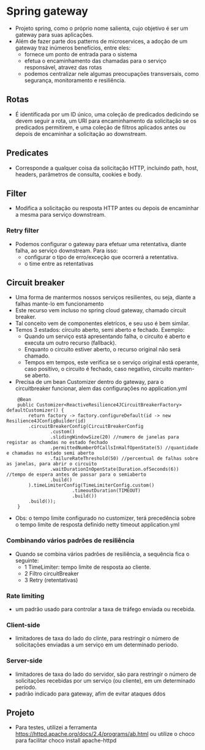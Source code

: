 # Spring gateway
- Projeto spring, como o próprio nome salienta, cujo objetivo é ser um gateway para suas aplicações.
- Além de fazer parte dos patterns de microservices, a adoção de um gateway traz inúmeros benefícios, entre eles:
  - fornece um ponto de entrada para o sistema
  - efetua o encaminhamento das chamadas para o serviço responsável, atravez das rotas
  - podemos centralizar nele algumas preocupações transversais, como segurança, monitoramento e resiliência.

## Rotas
- É identificada por um ID único, uma coleção de predicados dedicindo se devem seguir a rota, um URI para encaminhamento da solicitação se os predicados permitirem, e uma coleção de filtros aplicados antes ou depois de encaminhar a solicitação ao downstream.

## Predicates
- Corresponde a qualquer coisa da solicitação HTTP, incluindo path, host, headers, parâmetros de consulta, cookies e body.

## Filter
- Modifica a solicitação ou resposta HTTP antes ou depois de encaminhar a mesma para serviço downstream.

### Retry filter
- Podemos configurar o gateway para efetuar uma retentativa, diante falha, ao serviço downstream. Para isso:
  - configurar o tipo de erro/exceção que ocorrerá a retentativa.
  - o time entre as retentativas

## Circuit breaker
- Uma forma de mantermos nossos serviços resilientes, ou seja, diante a falhas mante-lo em funcionamento
- Este recurso vem incluso no spring cloud gateway, chamado circuit breaker.
- Tal conceito vem de componentes eletrícos, e seu uso é bem similar.
- Temos 3 estados: circuito aberto, semi aberto e fechado. Exemplo:
  - Quando um serviço está apresentando falha, o circuito é aberto e executa um outro recurso (fallback).
  - Enquanto o circuito estiver aberto, o recurso original não será chamado.
  - Tempos em tempos, este verifica se o serviço original está operante, caso positivo, o circuito é fechado, caso negativo, circuito manten-se aberto.
- Precisa de um bean Customizer dentro do gateway, para o circuitbreaker funcionar, alem das configurações no application.yml

```
    @Bean
    public Customizer<ReactiveResilience4JCircuitBreakerFactory> defaultCustomizer() {
        return factory -> factory.configureDefault(id -> new Resilience4JConfigBuilder(id)
        .circuitBreakerConfig(CircuitBreakerConfig
                .custom()
                .slidingWindowSize(20) //numero de janelas para registar as chamdas no estado fechado
                .permittedNumberOfCallsInHalfOpenState(5) //quantidade e chamadas no estado semi aberto
                .failureRateThreshold(50) //percentual de falhas sobre as janelas, para abrir o circuito
                .waitDurationInOpenState(Duration.ofSeconds(6)) //tempo de espera antes de passar para o semiaberto
                .build()
        ).timeLimiterConfig(TimeLimiterConfig.custom()
                        .timeoutDuration(TIMEOUT)
                        .build())
        .build());
    }
```    
- Obs: o tempo limite configurado no customizer, terá precedência sobre o tempo limite de resposta definido netty timeout application.yml

### Combinando vários padrões de resiliência
- Quando se combina vários padrões de resiliência, a sequência fica o seguinte:
  - 1 TimeLimiter: tempo limite de resposta ao cliente.
  - 2 Filtro circuitBreaker
  - 3 Retry (retentativas)

### Rate limiting
- um padrão usado para controlar a taxa de tráfego enviada ou recebida.

### Client-side
- limitadores de taxa do lado do clinte, para restringir o número de solicitações enviadas a um serviço em um determinado periodo.

### Server-side
- limitadores de taxa do lado do servidor, são para restringir o número de solicitações recebidas por um serviço (ou cliente), em um determinado período.
- padrão indicado para gateway, afim de evitar ataques ddos

## Projeto
- Para testes, utilizei a ferramenta https://httpd.apache.org/docs/2.4/programs/ab.html ou utilize o choco para facilitar choco install apache-httpd
